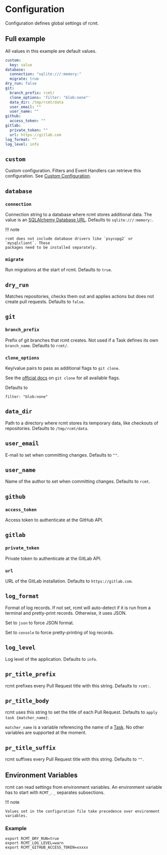 # Configuration

Configuration defines global settings of rcmt.

## Full example

All values in this example are default values.

```yaml
custom:
  key: value
database:
  connection: "sqlite:///:memory:"
  migrate: true
dry_run: false
git:
  branch_prefix: rcmt/
  clone_options: 'filter: "blob:none"'
  data_dir: /tmp/rcmt/data
  user_email: ""
  user_name: ""
github:
  access_token: ""
gitlab:
  private_token: ""
  url: https://gitlab.com
log_format: ""
log_level: info
```

## `custom`

Custom configuration. Filters and Event Handlers can retrieve this configuration. See
[Custom Configuration](../features/custom-config.md).

## `database`

### `connection`

Connection string to a database where rcmt stores additional data. The value is an
[SQLAlchemy Database URL](https://docs.sqlalchemy.org/en/20/core/engines.html#database-urls>).
Defaults to ``sqlite:///:memory:``.

!!! note

    rcmt does not include database drivers like `psycopg2` or `mysqlclient`. These
    packages need to be installed separately.

### `migrate`

Run migrations at the start of rcmt. Defaults to `true`.

## `dry_run`

Matches repositories, checks them out and applies actions but does not create pull
requests. Defaults to `false`.

## `git`

### `branch_prefix`

Prefix of git branches that rcmt creates. Not used if a Task defines its own
`branch_name`. Defaults to `rcmt/`.

### `clone_options`

Key/value pairs to pass as additional flags to `git clone`.

See the [official docs](https://www.git-scm.com/docs/git-clone) on `git clone` for all
available flags.

Defaults to
```
filter: "blob:none"
```

## `data_dir`

Path to a directory where rcmt stores its temporary data, like checkouts of
repositories. Defaults to `/tmp/rcmt/data`.

## `user_email`

E-mail to set when committing changes. Defaults to `""`.

## `user_name`

Name of the author to set when committing changes. Defaults to `rcmt`.

## `github`

### `access_token`

Access token to authenticate at the GitHub API.

## `gitlab`

### `private_token`

Private token to authenticate at the GitLab API.

### `url`

URL of the GitLab installation. Defaults to `https://gitlab.com`.

## `log_format`

Format of log records. If not set, rcmt will auto-detect if it is run from a terminal
and pretty-print records. Otherwise, it uses JSON.

Set to `json` to force JSON format.

Set to `console` to force pretty-printing of log records.

## `log_level`

Log level of the application. Defaults to `info`.

## `pr_title_prefix`

rcmt prefixes every Pull Request title with this string. Defaults to `rcmt:`.

## `pr_title_body`

rcmt uses this string to set the title of each Pull Request. Defaults to
`apply task {matcher_name}`.

`matcher_name` is a variable referencing the name of a [Task](./task.md). No
other variables are supported at the moment.

## `pr_title_suffix`

rcmt suffixes every Pull Request title with this string. Defaults to `""`.

## Environment Variables

rcmt can read settings from environment variables. An environment variable has to start
with `RCMT_`. `_` separates subsections.

!!! note
   
    Values set in the configuration file take precedence over environment variables.

### Example

```shell
export RCMT_DRY_RUN=true
export RCMT_LOG_LEVEL=warn
export RCMT_GITHUB_ACCESS_TOKEN=xxxxx
```
